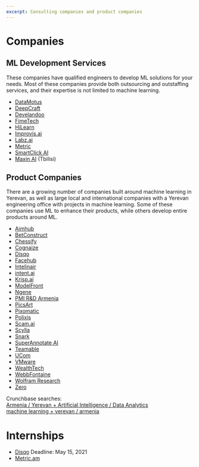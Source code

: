 ```yaml
---
excerpt: Consulting companies and product companies
---
```

# Companies

## ML Development Services

These companies have qualified engineers to develop ML solutions for your needs. Most of these companies provide both outsourcing and outstaffing services, and their expertise is not limited to machine learning.

* [DataMotus](https://datamotus.com/)
* [DeepCraft](https://deepcraft.io/)
* [Develandoo](https://develandoo.com/)
* [FimeTech](http://fimetech.com/)
* [HiLearn](https://hilearn.io/)
* [Improvis.ai](https://www.improvis.ai/)
* [Labz.ai](https://labz.ai)
* [Metric](https://metric.am)
* [SmartClick AI](https://smartclick.ai/)
* [Maxin AI](https://maxinai.com/) (Tbilisi)


## Product Companies 

There are a growing number of companies built around machine learning in Yerevan, as well as large local and international companies with a Yerevan engineering office with projects in machine learning. Some of these companies use ML to enhance their products, while others develop entire products around ML.

* [Aimhub](http://aimhub.io/)
* [BetConstruct](https://www.betconstruct.com/)
* [Chessify](https://chessify.me/)
* [Cognaize](https://cognaize.com/)
* [Disqo](https://disqo.com/)
* [Facehub](https://facehub.ai/)
* [Intelinair](https://www.intelinair.com/)
* [intent.ai](https://intent.ai/)
* [Krisp.ai](https://krisp.ai)
* [ModelFront](https://www.modelfront.com/)
* [Ngene](https://www.ngene.co/)
* [PMI R&D Armenia](https://www.pmiscience.com/)
* [PicsArt](https://picsart.com/)
* [Pixomatic](https://pixomatic.us)
* [Polixis](https://polixis.com/)
* [Scam.ai](https://scam.ai/)
* [Scylla](https://scylla.ai/)
* [Snark](https://snark.ai/)
* [SuperAnnotate AI](https://www.superannotate.ai)
* [Teamable](https://www.teamable.com/)
* [UCom](https://www.ucom.am/)
* [VMware](https://www.vmware.com/)
* [WealthTech](https://wealthtech.com/)
* [WebbFontaine](https://webbfontaine.com/)
* [Wolfram Research](https://www.wolfram.com/)
* [Zero](https://www.zeroapp.ai/)


Crunchbase searches:  
[Armenia / Yerevan + Artificial Intelligence / Data Analytics](https://www.crunchbase.com/search/principals/c8c7a1b2c04a23a1d3bb6ad65222bc2f026889fd)  
[machine learning + yerevan / armenia](https://www.crunchbase.com/search/principals/529fe8082e93fe2d0fbc1461c77b52c377da61f0)

# Internships
* [Disqo](https://www.disqo.com/data-science-internship/) Deadline: May 15, 2021
* [Metric.am](https://docs.google.com/forms/d/1dT7UWJGEue-iUBtxEGxdgNHP-oluzoBF-8RnGsFsuYU/viewform)
